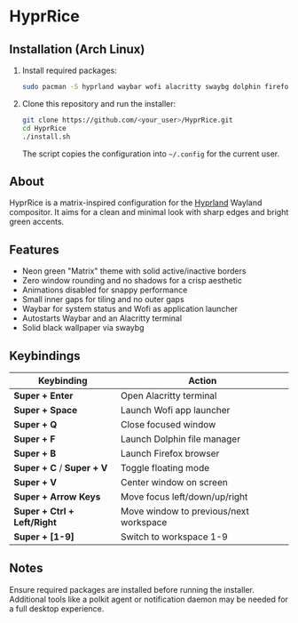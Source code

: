 # HyprRice

## Installation (Arch Linux)

1. Install required packages:
   ```bash
   sudo pacman -S hyprland waybar wofi alacritty swaybg dolphin firefox
   ```
2. Clone this repository and run the installer:
   ```bash
   git clone https://github.com/<your_user>/HyprRice.git
   cd HyprRice
   ./install.sh
   ```
   The script copies the configuration into `~/.config` for the current user.

## About

HyprRice is a matrix-inspired configuration for the [Hyprland](https://github.com/hyprwm/Hyprland) Wayland compositor. It aims for a clean and minimal look with sharp edges and bright green accents.

## Features

- Neon green "Matrix" theme with solid active/inactive borders
- Zero window rounding and no shadows for a crisp aesthetic
- Animations disabled for snappy performance
- Small inner gaps for tiling and no outer gaps
- Waybar for system status and Wofi as application launcher
- Autostarts Waybar and an Alacritty terminal
- Solid black wallpaper via swaybg

## Keybindings

| Keybinding | Action |
|------------|--------|
| **Super + Enter** | Open Alacritty terminal |
| **Super + Space** | Launch Wofi app launcher |
| **Super + Q** | Close focused window |
| **Super + F** | Launch Dolphin file manager |
| **Super + B** | Launch Firefox browser |
| **Super + C** / **Super + V** | Toggle floating mode |
| **Super + V** | Center window on screen |
| **Super + Arrow Keys** | Move focus left/down/up/right |
| **Super + Ctrl + Left/Right** | Move window to previous/next workspace |
| **Super + [1-9]** | Switch to workspace 1-9 |

## Notes

Ensure required packages are installed before running the installer. Additional tools like a polkit agent or notification daemon may be needed for a full desktop experience.
